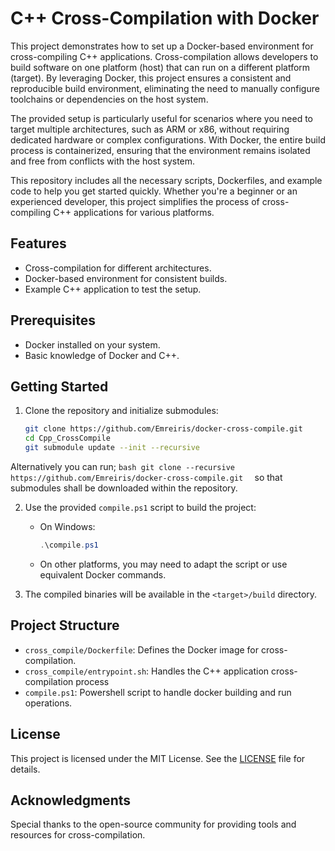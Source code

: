 # C++ Cross-Compilation with Docker

This project demonstrates how to set up a Docker-based environment for cross-compiling C++ applications. Cross-compilation allows developers to build software on one platform (host) that can run on a different platform (target). By leveraging Docker, this project ensures a consistent and reproducible build environment, eliminating the need to manually configure toolchains or dependencies on the host system.

The provided setup is particularly useful for scenarios where you need to target multiple architectures, such as ARM or x86, without requiring dedicated hardware or complex configurations. With Docker, the entire build process is containerized, ensuring that the environment remains isolated and free from conflicts with the host system.

This repository includes all the necessary scripts, Dockerfiles, and example code to help you get started quickly. Whether you're a beginner or an experienced developer, this project simplifies the process of cross-compiling C++ applications for various platforms.

## Features

- Cross-compilation for different architectures.
- Docker-based environment for consistent builds.
- Example C++ application to test the setup.

## Prerequisites

- Docker installed on your system.
- Basic knowledge of Docker and C++.

## Getting Started

1. Clone the repository and initialize submodules:
    ```bash
    git clone https://github.com/Emreiris/docker-cross-compile.git 
    cd Cpp_CrossCompile
    git submodule update --init --recursive
    ```
Alternatively you can run;
    ```bash
    git clone --recursive https://github.com/Emreiris/docker-cross-compile.git 
    ``` 
so that submodules shall be downloaded within the repository.

2. Use the provided `compile.ps1` script to build the project:
    - On Windows:
        ```powershell
        .\compile.ps1
        ```
    - On other platforms, you may need to adapt the script or use equivalent Docker commands.

3. The compiled binaries will be available in the `<target>/build` directory.

## Project Structure

- `cross_compile/Dockerfile`: Defines the Docker image for cross-compilation.
- `cross_compile/entrypoint.sh`: Handles the C++ application cross-compilation process
- `compile.ps1`: Powershell script to handle docker building and run operations.

## License

This project is licensed under the MIT License. See the [LICENSE](LICENSE) file for details.

## Acknowledgments

Special thanks to the open-source community for providing tools and resources for cross-compilation.
